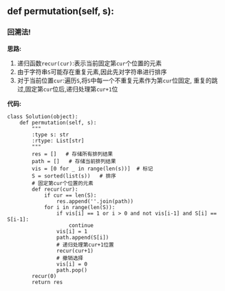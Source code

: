 ## def permutation(self, s):
### 回溯法!

**思路:**
1. 递归函数`recur(cur)`:表示当前固定第`cur`个位置的元素
2. 由于字符串`S`可能存在重复元素,因此先对字符串进行排序
3. 对于当前位置`cur`:遍历`S`,将`S`中每一个不重复元素作为第`cur`位固定,
重复的跳过,固定第`cur`位后,递归处理第`cur+1`位

**代码:**
```
class Solution(object):
    def permutation(self, s):
        """
        :type s: str
        :rtype: List[str]
        """
        res = []   # 存储所有排列结果
        path = []   # 存储当前排列结果
        vis = [0 for _ in range(len(s))]  # 标记
        S = sorted(list(s))   # 排序
        # 固定第cur个位置的元素
        def recur(cur):
            if cur == len(S):
                res.append(''.join(path))
            for i in range(len(S)):
                if vis[i] == 1 or i > 0 and not vis[i-1] and S[i] == S[i-1]:
                    continue
                vis[i] = 1
                path.append(S[i])
                # 递归处理第cur+1位置
                recur(cur+1)
                # 撤销选择
                vis[i] = 0
                path.pop()
        recur(0)
        return res
```